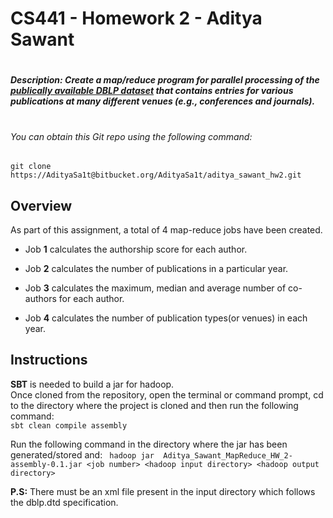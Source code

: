 # CS441 - Homework 2 - Aditya Sawant
#
##### Description: Create a map/reduce program for parallel processing of the [publically available DBLP dataset](https://dblp.uni-trier.de) that contains entries for various publications at many different venues (e.g., conferences and journals).
#
#
###### You can obtain this Git repo using the following command: 
```git clone https://AdityaSa1t@bitbucket.org/AdityaSa1t/aditya_sawant_hw2.git```


## Overview
As part of this assignment, a total of 4 map-reduce jobs have been created.

- Job **1** calculates the authorship score for each author.

- Job **2** calculates the number of publications in a particular year.

- Job **3** calculates the maximum, median and average number of co-authors for each author.

- Job **4** calculates the number of publication types(or venues) in each year.

## Instructions 
**SBT** is needed to build a jar for hadoop.   
Once cloned from the repository, open the terminal or command prompt, cd to the directory where the project is cloned and then run the following command:  
```sbt clean compile assembly```    

Run the following command in the directory where the jar has been generated/stored and:
``` hadoop jar  Aditya_Sawant_MapReduce_HW_2-assembly-0.1.jar <job number> <hadoop input directory> <hadoop output directory>```

**P.S:** There must be an xml file present in the input directory which follows the dblp.dtd specification.




